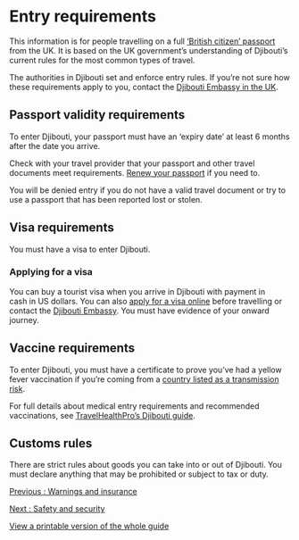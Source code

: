 # Entry requirements

This information is for people travelling on a full [‘British citizen’ passport](https://www.gov.uk/types-of-british-nationality) from the UK. It is based on the UK government’s understanding of Djibouti’s current rules for the most common types of travel.

The authorities in Djibouti set and enforce entry rules. If you’re not sure how these requirements apply to you, contact the [Djibouti Embassy in the UK](https://www.gov.uk/government/publications/foreign-embassies-in-the-uk).

## Passport validity requirements

To enter Djibouti, your passport must have an ‘expiry date’ at least 6 months after the date you arrive.

Check with your travel provider that your passport and other travel documents meet requirements. [Renew your passport](https://www.gov.uk/renew-adult-passport/renew) if you need to.

You will be denied entry if you do not have a valid travel document or try to use a passport that has been reported lost or stolen.

## Visa requirements

You must have a visa to enter Djibouti.

### Applying for a visa

You can buy a tourist visa when you arrive in Djibouti with payment in cash in US dollars. You can also [apply for a visa online](http://www.evisa.gouv.dj/) before travelling or contact the [Djibouti Embassy](https://www.gov.uk/government/publications/foreign-embassies-in-the-uk). You must have evidence of your onward journey.

## Vaccine requirements

To enter Djibouti, you must have a certificate to prove you’ve had a yellow fever vaccination if you’re coming from a [country listed as a transmission risk](https://nathnacyfzone.org.uk/factsheet/65/countries-with-risk-of-yellow-fever-transmission).

For full details about medical entry requirements and recommended vaccinations, see [TravelHealthPro’s Djibouti guide](https://travelhealthpro.org.uk/country/65/djibouti#Vaccine_Recommendations).

## Customs rules

There are strict rules about goods you can take into or out of Djibouti. You must declare anything that may be prohibited or subject to tax or duty.

[Previous
:
Warnings and insurance](/foreign-travel-advice/djibouti)

[Next
:
Safety and security](/foreign-travel-advice/djibouti/safety-and-security)

[View a printable version of the whole guide](/foreign-travel-advice/djibouti/print)